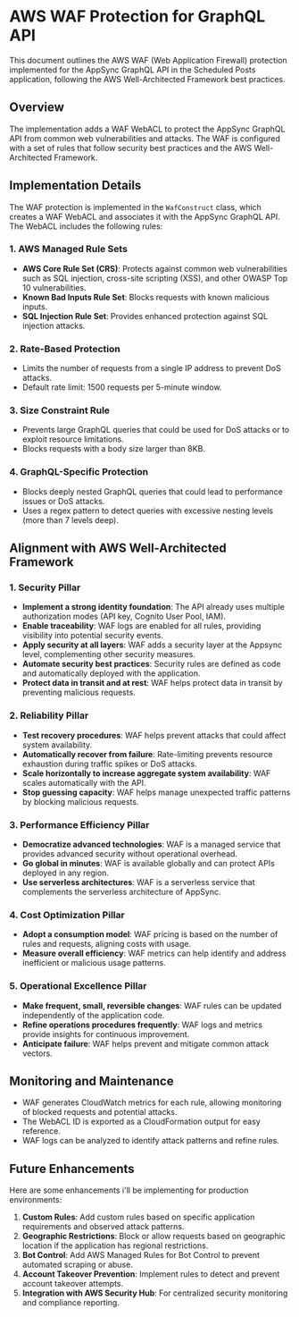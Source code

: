 # AWS WAF Protection for GraphQL API

This document outlines the AWS WAF (Web Application Firewall) protection
implemented for the AppSync GraphQL API in the Scheduled Posts application,
following the AWS Well-Architected Framework best practices.

## Overview

The implementation adds a WAF WebACL to protect the AppSync GraphQL API from
common web vulnerabilities and attacks. The WAF is configured with a set of
rules that follow security best practices and the AWS Well-Architected
Framework.

## Implementation Details

The WAF protection is implemented in the `WafConstruct` class, which creates a
WAF WebACL and associates it with the AppSync GraphQL API. The WebACL includes
the following rules:

### 1. AWS Managed Rule Sets

- **AWS Core Rule Set (CRS)**: Protects against common web vulnerabilities such
  as SQL injection, cross-site scripting (XSS), and other OWASP Top 10
  vulnerabilities.
- **Known Bad Inputs Rule Set**: Blocks requests with known malicious inputs.
- **SQL Injection Rule Set**: Provides enhanced protection against SQL injection
  attacks.

### 2. Rate-Based Protection

- Limits the number of requests from a single IP address to prevent DoS attacks.
- Default rate limit: 1500 requests per 5-minute window.

### 3. Size Constraint Rule

- Prevents large GraphQL queries that could be used for DoS attacks or to
  exploit resource limitations.
- Blocks requests with a body size larger than 8KB.

### 4. GraphQL-Specific Protection

- Blocks deeply nested GraphQL queries that could lead to performance issues or
  DoS attacks.
- Uses a regex pattern to detect queries with excessive nesting levels (more
  than 7 levels deep).

## Alignment with AWS Well-Architected Framework

### 1. Security Pillar

- **Implement a strong identity foundation**: The API already uses multiple
  authorization modes (API key, Cognito User Pool, IAM).
- **Enable traceability**: WAF logs are enabled for all rules, providing
  visibility into potential security events.
- **Apply security at all layers**: WAF adds a security layer at the Appsync
  level, complementing other security measures.
- **Automate security best practices**: Security rules are defined as code and
  automatically deployed with the application.
- **Protect data in transit and at rest**: WAF helps protect data in transit by
  preventing malicious requests.

### 2. Reliability Pillar

- **Test recovery procedures**: WAF helps prevent attacks that could affect
  system availability.
- **Automatically recover from failure**: Rate-limiting prevents resource
  exhaustion during traffic spikes or DoS attacks.
- **Scale horizontally to increase aggregate system availability**: WAF scales
  automatically with the API.
- **Stop guessing capacity**: WAF helps manage unexpected traffic patterns by
  blocking malicious requests.

### 3. Performance Efficiency Pillar

- **Democratize advanced technologies**: WAF is a managed service that provides
  advanced security without operational overhead.
- **Go global in minutes**: WAF is available globally and can protect APIs
  deployed in any region.
- **Use serverless architectures**: WAF is a serverless service that complements
  the serverless architecture of AppSync.

### 4. Cost Optimization Pillar

- **Adopt a consumption model**: WAF pricing is based on the number of rules and
  requests, aligning costs with usage.
- **Measure overall efficiency**: WAF metrics can help identify and address
  inefficient or malicious usage patterns.

### 5. Operational Excellence Pillar

- **Make frequent, small, reversible changes**: WAF rules can be updated
  independently of the application code.
- **Refine operations procedures frequently**: WAF logs and metrics provide
  insights for continuous improvement.
- **Anticipate failure**: WAF helps prevent and mitigate common attack vectors.

## Monitoring and Maintenance

- WAF generates CloudWatch metrics for each rule, allowing monitoring of blocked
  requests and potential attacks.
- The WebACL ID is exported as a CloudFormation output for easy reference.
- WAF logs can be analyzed to identify attack patterns and refine rules.

## Future Enhancements

Here are some enhancements i'll be implementing for production environments:

1. **Custom Rules**: Add custom rules based on specific application requirements
   and observed attack patterns.
2. **Geographic Restrictions**: Block or allow requests based on geographic
   location if the application has regional restrictions.
3. **Bot Control**: Add AWS Managed Rules for Bot Control to prevent automated
   scraping or abuse.
4. **Account Takeover Prevention**: Implement rules to detect and prevent
   account takeover attempts.
5. **Integration with AWS Security Hub**: For centralized security monitoring
   and compliance reporting.
